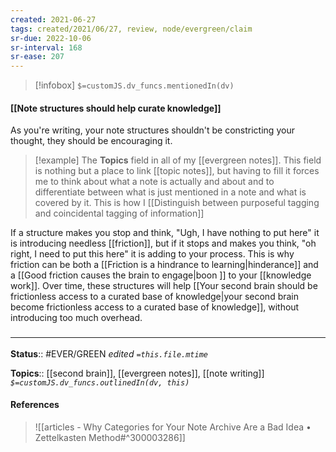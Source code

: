 ```yaml
---
created: 2021-06-27
tags: created/2021/06/27, review, node/evergreen/claim
sr-due: 2022-10-06
sr-interval: 168
sr-ease: 207
---
```

> [!infobox]
`$=customJS.dv_funcs.mentionedIn(dv)`

#### [[Note structures should help curate knowledge]] 

As you're writing, your note structures shouldn't be constricting your thought,
they should be encouraging it.

> [!example]
> The **Topics** field in all of my [[evergreen notes]]. This field is nothing but a place to link [[topic notes]], but having to fill it forces me to think about what a note is actually and about and to differentiate between what is just mentioned in a note and what is covered by it. This is how I [[Distinguish between purposeful tagging and coincidental tagging of information]]

If a structure makes you stop and think, "Ugh, I have nothing to put here" it is introducing needless [[friction]],
but if it stops and makes you think, "oh right, I need to put this here" it is adding to your process.
This is why friction can be both a [[Friction is a hindrance to learning|hinderance]] and a [[Good friction causes the brain to engage|boon ]] to your [[knowledge work]]. 
Over time, these structures will help [[Your second brain should be frictionless access to a curated base of knowledge|your second brain become frictionless access to a curated base of knowledge]], without introducing too much overhead.

### <hr class="footnote"/>

**Status**:: #EVER/GREEN 
*edited `=this.file.mtime`*

**Topics**:: [[second brain]], [[evergreen notes]], [[note writing]]
*`$=customJS.dv_funcs.outlinedIn(dv, this)`*

#### References

> ![[articles - Why Categories for Your Note Archive Are a Bad Idea • Zettelkasten Method#^300003286]]
